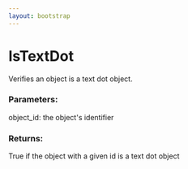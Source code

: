 ```yaml
---
layout: bootstrap
---
```


# IsTextDot

Verifies an object is a text dot object.
        

### Parameters:

object_id: the object's identifier
        

### Returns:


True if the object with a given id is a text dot object
        
